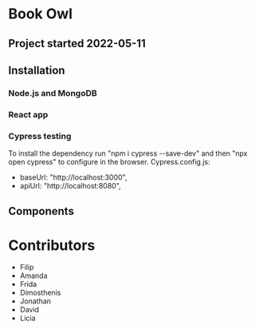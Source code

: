 # Book Owl

## Project started 2022-05-11

## Installation

### Node.js and MongoDB

### React app

### Cypress testing

To install the dependency run "npm i cypress --save-dev" and then "npx open cypress" to configure in the browser. Cypress.config.js:

- baseUrl: "http://localhost:3000",
- apiUrl: "http://localhost:8080",

## Components

# Contributors

- Filip
- Amanda
- Frida
- Dimosthenis
- Jonathan
- David
- Licia
